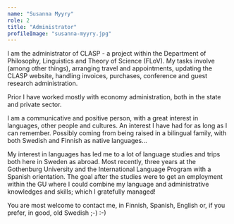 ```yaml
---
name: "Susanna Myyry"
role: 2 
title: "Administrator"
profileImage: "susanna-myyry.jpg"
---
```

I am the administrator of CLASP - a project within the Department of Philosophy, Linguistics and Theory of Science (FLoV). My tasks involve (among other things), arranging travel and appointments, updating the CLASP website, handling invoices, purchases, conference and guest research administration.

Prior I have worked mostly with economy administration, both in the state and private sector.

I am a communicative and positive person, with a great interest in languages, other people and cultures. An interest I have had for as long as I can remember. Possibly coming from being raised in a bilingual family, with both Swedish and Finnish as native languages...

My interest in languages has led me to a lot of language studies and trips both here in Sweden as abroad. Most recently, three years at the Gothenburg University and the International Language Program with a Spanish orientation. The goal after the studies were to get an employment within the GU where I could combine my language and administrative knowledges and skills; which I gratefully managed!

You are most welcome to contact me, in Finnish, Spanish, English or, if you prefer, in good, old Swedish ;-) :-)
